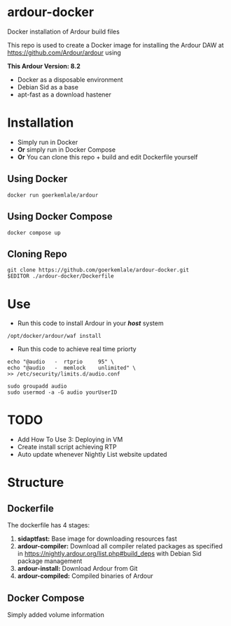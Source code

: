 # ardour-docker
Docker installation of Ardour build files

This repo is used to create a Docker image for installing the Ardour DAW at https://github.com/Ardour/ardour using

**This Ardour Version: 8.2**

* Docker as a disposable environment
* Debian Sid as a base
* apt-fast as a download hastener

# Installation
* Simply run in Docker
*  **Or** simply run in Docker Compose
* **Or** You can clone this repo + build and edit Dockerfile yourself

## Using Docker
```
docker run goerkemlale/ardour
```

## Using Docker Compose
```
docker compose up
```

## Cloning Repo
```
git clone https://github.com/goerkemlale/ardour-docker.git
$EDITOR ./ardour-docker/Dockerfile
```

# Use
* Run this code to install Ardour in your ***host*** system
```
/opt/docker/ardour/waf install
```
* Run this code to achieve real time priorty
```
echo "@audio   -  rtprio     95" \
echo "@audio   -  memlock    unlimited" \
>> /etc/security/limits.d/audio.conf

sudo groupadd audio
sudo usermod -a -G audio yourUserID
```

# TODO

* Add How To Use 3: Deploying in VM
* Create install script achieving RTP
* Auto update whenever Nightly List website updated

# Structure
## Dockerfile
The dockerfile has 4 stages:
1. **sidaptfast:** Base image for downloading resources fast
2. **ardour-compiler:** Download all compiler related packages as specified in https://nightly.ardour.org/list.php#build_deps with Debian Sid package management
3. **ardour-install:** Download Ardour from Git
4. **ardour-compiled:** Compiled binaries of Ardour

## Docker Compose
Simply added volume information
